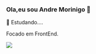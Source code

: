 ### Ola,eu sou Andre Morinigo 👋

:beginner: Estudando....

Focado em FrontEnd.



![](https://komarev.com/ghpvc/?username=your-github-username)
